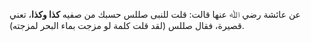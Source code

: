 عن عائشة رضي ﷲ عنها قالت: قلت للنبى صللس حسبك من صفيه **كذا وكذا**، تعني قصيرة، فقال صللس (لقد قلت كلمة لو مزجت بماء البحر لمزجته).